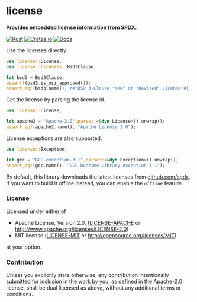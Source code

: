 # license

**Provides embedded license information from [SPDX](https://spdx.org).**

[![Rust](https://github.com/evenorog/license/actions/workflows/rust.yml/badge.svg)](https://github.com/evenorog/license/actions/workflows/rust.yml)
[![Crates.io](https://img.shields.io/crates/v/license.svg)](https://crates.io/crates/license)
[![Docs](https://docs.rs/license/badge.svg)](https://docs.rs/license)

Use the licenses directly.

```rust
use license::License;
use license::licenses::Bsd3Clause;

let bsd3 = Bsd3Clause;
assert!(bsd3.is_osi_approved());
assert_eq!(bsd3.name(), r#"BSD 3-Clause "New" or "Revised" License"#);
```

Get the license by parsing the license id.

```rust
use license::License;

let apache2 = "Apache-2.0".parse::<&dyn License>().unwrap();
assert_eq!(apache2.name(), "Apache License 2.0");
```

License exceptions are also supported.

```rust
use license::Exception;

let gcc = "GCC-exception-3.1".parse::<&dyn Exception>().unwrap();
assert_eq!(gcc.name(), "GCC Runtime Library exception 3.1");
```

By default, this library downloads the latest licenses from
[github.com/spdx](https://github.com/spdx/license-list-data.git).
If you want to build it offline instead, you can enable the `offline` feature.

### License

Licensed under either of

 * Apache License, Version 2.0, ([LICENSE-APACHE](LICENSE-APACHE) or http://www.apache.org/licenses/LICENSE-2.0)
 * MIT license ([LICENSE-MIT](LICENSE-MIT) or http://opensource.org/licenses/MIT)

at your option.

### Contribution

Unless you explicitly state otherwise, any contribution intentionally submitted
for inclusion in the work by you, as defined in the Apache-2.0 license, shall be dual licensed as above, without any
additional terms or conditions.
